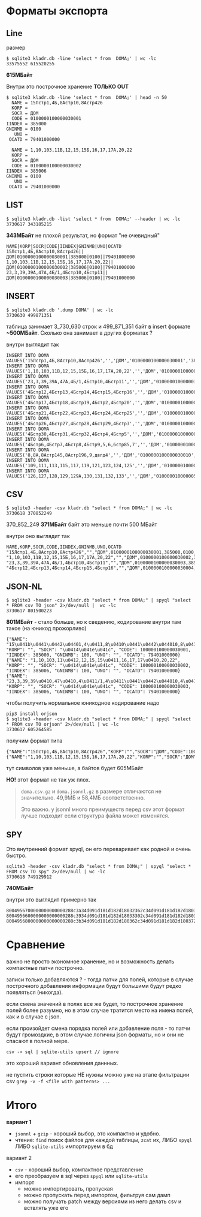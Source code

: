 # Форматы экспорта 

## Line 

размер 

	$ sqlite3 kladr.db -line 'select * from  DOMA;' | wc -lc 
	33575552 615520255

**615МБайт**

Внутри это построчное хранение **ТОЛЬКО OUT**

	$ sqlite3 kladr.db -line 'select * from  DOMA;' | head -n 50
	  NAME = 15Лстр1,4Б,8Астр10,8Астр426
	  KORP = 
	  SOCR = ДОМ
	  CODE = 0100000100000030001
	IINDEX = 385000
	GNINMB = 0100
	   UNO = 
	 OCATD = 79401000000
	
	  NAME = 1,10,103,11В,12,15,15Б,16,17,17А,20,22
	  KORP = 
	  SOCR = ДОМ
	  CODE = 0100000100000030002
	IINDEX = 385006
	GNINMB = 0100
	   UNO = 
	 OCATD = 79401000000



## LIST

	$ sqlite3 kladr.db -list 'select * from  DOMA;' --header | wc -lc 
	3730617 343185215

**343МБайт** не плохой результат, но формат "не очевидный"

	NAME|KORP|SOCR|CODE|IINDEX|GNINMB|UNO|OCATD
	15Лстр1,4Б,8Астр10,8Астр426||ДОМ|0100000100000030001|385000|0100||79401000000
	1,10,103,11В,12,15,15Б,16,17,17А,20,22||ДОМ|0100000100000030002|385006|0100||79401000000
	23,3,39,39А,47А,4Б/1,4Бстр10,4Бстр11||ДОМ|0100000100000030003|385006|0100||79401000000



## INSERT 

	$ sqlite3 kladr.db '.dump DOMA' | wc -lc 
	3730630 499871351


таблица занимает 3_730_630  строк  и 499_871_351 байт в insert формате **~500МБайт**. Сколько она занимает в других форматах ? 

внутри выглядит так 

	INSERT INTO DOMA VALUES('15Лстр1,4Б,8Астр10,8Астр426','','ДОМ','0100000100000030001','385000','0100','','79401000000');
	INSERT INTO DOMA VALUES('1,10,103,11В,12,15,15Б,16,17,17А,20,22','','ДОМ','0100000100000030002','385006','0100','','79401000000');
	INSERT INTO DOMA VALUES('23,3,39,39А,47А,4Б/1,4Бстр10,4Бстр11','','ДОМ','0100000100000030003','385006','0100','','79401000000');
	INSERT INTO DOMA VALUES('4Бстр12,4Бстр13,4Бстр14,4Бстр15,4Бстр16','','ДОМ','0100000100000030004','385006','0100','','79401000000');
	INSERT INTO DOMA VALUES('4Бстр17,4Бстр18,4Бстр19,4Бстр2,4Бстр20','','ДОМ','0100000100000030005','385006','0100','','79401000000');
	INSERT INTO DOMA VALUES('4Бстр21,4Бстр22,4Бстр23,4Бстр24,4Бстр25','','ДОМ','0100000100000030006','385006','0100','','79401000000');
	INSERT INTO DOMA VALUES('4Бстр26,4Бстр27,4Бстр28,4Бстр29,4Бстр3','','ДОМ','0100000100000030007','385006','0100','','79401000000');
	INSERT INTO DOMA VALUES('4Бстр30,4Бстр31,4Бстр32,4Бстр4,4Бстр5','','ДОМ','0100000100000030008','385006','0100','','79401000000');
	INSERT INTO DOMA VALUES('4Бстр6,4Бстр7,4Бстр8,4Бстр9,5,6,6стр85,7','','ДОМ','0100000100000030009','385006','0100','','79401000000');
	INSERT INTO DOMA VALUES('8,8А,8Астр145,8Астр196,9,двлд4','','ДОМ','0100000100000030010','385006','0100','','79401000000');
	INSERT INTO DOMA VALUES('109,111,113,115,117,119,121,123,124,125','','ДОМ','0100000100000050001','385006','0100','','79401000000');
	INSERT INTO DOMA VALUES('126,127,128,129,129А,130,131,132,133','','ДОМ','0100000100000050002','385006','0100','','79401000000');


## CSV 

	$ sqlite3 -header -csv kladr.db "select * from DOMA;" | wc -lc 
	3730618 370852249

370_852_249  **371МБайт** байт это меньше почти 500 МБайт

внутри оно выглядит так 

	NAME,KORP,SOCR,CODE,IINDEX,GNINMB,UNO,OCATD
	"15Лстр1,4Б,8Астр10,8Астр426","","ДОМ",0100000100000030001,385000,0100,"",79401000000
	"1,10,103,11В,12,15,15Б,16,17,17А,20,22","","ДОМ",0100000100000030002,385006,0100,"",79401000000
	"23,3,39,39А,47А,4Б/1,4Бстр10,4Бстр11","","ДОМ",0100000100000030003,385006,0100,"",79401000000
	"4Бстр12,4Бстр13,4Бстр14,4Бстр15,4Бстр16","","ДОМ",0100000100000030004,385006,0100,"",79401000000

## JSON-NL

	$ sqlite3 -header -csv kladr.db "select * from DOMA;" | spyql "select * FROM csv TO json" 2>/dev/null |  wc -lc
	3730617 801500223

**801МБайт** - стало больше, но 
к сведению, кодирование внутри там такое  (на юникод прожорливо)

	{"NAME": "15\u041b\u0441\u0442\u04401,4\u0411,8\u0410\u0441\u0442\u044010,8\u0410\u0441\u0442\u0440426", "KORP": "", "SOCR": "\u0414\u041e\u041c", "CODE": 100000100000030001, "IINDEX": 385000, "GNINMB": 100, "UNO": "", "OCATD": 79401000000}
	{"NAME": "1,10,103,11\u0412,12,15,15\u0411,16,17,17\u0410,20,22", "KORP": "", "SOCR": "\u0414\u041e\u041c", "CODE": 100000100000030002, "IINDEX": 385006, "GNINMB": 100, "UNO": "", "OCATD": 79401000000}
	{"NAME": "23,3,39,39\u0410,47\u0410,4\u0411/1,4\u0411\u0441\u0442\u044010,4\u0411\u0441\u0442\u044011", "KORP": "", "SOCR": "\u0414\u041e\u041c", "CODE": 100000100000030003, "IINDEX": 385006, "GNINMB": 100, "UNO": "", "OCATD": 79401000000}

чтобы получить нормальное юникодное кодирование надо 

	pip3 install orjson
	$ sqlite3 -header -csv kladr.db "select * from DOMA;" | spyql "select * FROM csv TO orjson" 2>/dev/null | wc -lc
	3730617 605264585

получим формат типа 

	{"NAME":"15Лстр1,4Б,8Астр10,8Астр426","KORP":"","SOCR":"ДОМ","CODE":100000100000030001,"IINDEX":385000,"GNINMB":100,"UNO":"","OCATD":79401000000}
	{"NAME":"1,10,103,11В,12,15,15Б,16,17,17А,20,22","KORP":"","SOCR":"ДОМ","CODE":100000100000030002,"IINDEX":385006,"GNINMB":100,"UNO":"","OCATD":79401000000}

тут символов уже меньше, а байтов будет  605МБайт

**НО!**  этот формат не так уж плох. 

> `doma.csv.gz` и `doma.jsonnl.gz`  в размере отличаются не значительно. 49,9МБ и 58,4МБ соответственно. 
>
> Это важно. у jsonnl много преимуществ перед csv этот формат лучше подходит если структура файла может изменятся. 




## SPY

Это внутренний формат spyql, он его переваривает как родной и очень быстро. 

```
sqlite3 -header -csv kladr.db "select * from DOMA;" | spyql "select * FROM csv TO spy" 2>/dev/null | wc -lc
3730618 749129912
```

**740МБайт** 

внутри это выглядит примерно так 

```
8004956700000000000000288c3a34d091d181d182d18032362c34d091d181d182d18032372c34d091d181d182d18032382c34d091d181d182d18032392c34d091d181d182d18033948c00948c06d094d09ed09c948a08375d01a68f4563014aeedf05004b6468018a05401cab7c1274942e
8004956600000000000000288c3934d091d181d182d18033302c34d091d181d182d18033312c34d091d181d182d18033322c34d091d181d182d180342c34d091d181d182d18035948c00948c06d094d09ed09c948a08385d01a68f4563014aeedf05004b6468018a05401cab7c1274942e
8004956800000000000000288c3b34d091d181d182d180362c34d091d181d182d180372c34d091d181d182d180382c34d091d181d182d180392c352c362c36d181d182d18038352c37948c00948c06d094d09ed09c948a08395d01a68f4563014aeedf05004b6468018a05401cab7c1274942e
```

# Сравнение

важно не просто экономное хранение, но и возможность делать компактные патчи построчно. 

записи только добавляются ? - тогда патчи для полей, которые в случае построчного добавления информации будут большими будут редко появляться (никогда). 

если смена значений в полях все же будет, то построчное хранение полей более разумно, но в этом случае тратится место на имена полей, как и в случае с json. 

если произойдет смена порядка полей или добавление поля - то патчи будут громоздкие, в этом случае логичны json форматы, но и они не спасают в полной мере. 

```
csv -> sql | sqlite-utils upsert // ignore 
```

это хороший вариант обновления даннных. 

не пустить строки которые НЕ нужны можно уже на этапе фильтрации csv `grep -v -f <file with patterns> ...`

# Итого 

**вариант 1**

* `jsonnl` + `gzip`	- хороший выбор, это компактно и удобно. 
* чтение: `find` поиск файлов для каждой таблицы, `zcat` их, ЛИБО `spyql` ЛИБО `sqlite-utils` импортируем в бд



вариант 2 

* `csv` - хороший выбор, компактное представление
* его преобразуем в sql через `spyql` или `sqlite-utils` 
* импорт
  * можно импортировать, пропуская
  * можно пропускать перед импортом, фильтруя сам дамп
  * можно получать patch между версиями из него делать csv и вствлять уже его



